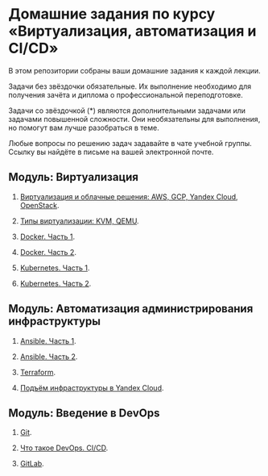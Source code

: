# Домашние задания по курсу «Виртуализация, автоматизация и CI/CD»

В этом репозитории собраны ваши домашние задания к каждой лекции. 

Задачи без звёздочки обязательные. Их выполнение необходимо для получения зачёта и диплома о профессиональной переподготовке.

Задачи со звёздочкой (*) являются дополнительными задачами или задачами повышенной сложности. Они необязательны для выполнения, но помогут вам лучше разобраться в теме.

Любые вопросы по решению задач задавайте в чате учебной группы. Ссылку вы найдёте в письме на вашей электронной почте.


## Модуль: Виртуализация

1. [Виртуализация и облачные решения: AWS, GCP, Yandex Cloud, OpenStack](https://github.com/netology-code/sdvps-homeworks/blob/main/6-01.md).

2. [Типы виртуализации: KVM, QEMU](https://github.com/netology-code/sdvps-homeworks/blob/main/6-02-new.md).

3. [Docker. Часть 1](https://github.com/netology-code/sdvps-homeworks/blob/main/6-03-new.md).

4. [Docker. Часть 2](https://github.com/netology-code/sdvps-homeworks/blob/main/6-04-new.md).

5. [Kubernetes. Часть 1](https://github.com/netology-code/sdvps-homeworks/blob/main/6-05-new.md).

6. [Kubernetes. Часть 2](https://github.com/netology-code/sdvps-homeworks/blob/main/6-06-new.md).


## Модуль: Автоматизация администрирования инфраструктуры

1. [Ansible. Часть 1](https://github.com/netology-code/sdvps-homeworks/blob/main/7-01.md).

2. [Ansible. Часть 2](https://github.com/netology-code/sdvps-homeworks/blob/main/7.1_part_2.md).

3. [Terraform](https://github.com/netology-code/sdvps-homeworks/blob/main/7-02-new.md).

4. [Подъём инфраструктуры в Yandex Cloud](https://github.com/netology-code/sdvps-homeworks/blob/main/7-03.md).


## Модуль: Введение в DevOps

1. [Git](https://github.com/netology-code/sdvps-homeworks/blob/main/8-01.md).

2. [Что такое DevOps. CI/CD](https://github.com/netology-code/sdvps-homeworks/blob/main/8-02.md).

3. [GitLab](https://github.com/netology-code/sdvps-homeworks/blob/main/8-03.md).









